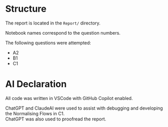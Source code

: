 # Structure

The report is located in the `Report/` directory.

Notebook names correspond to the question numbers.

The following questions were attempted:
- A2  
- B1  
- C1

# AI Declaration

All code was written in VSCode with GitHub Copilot enabled.

ChatGPT and ClaudeAI were used to assist with debugging and developing the Normalising Flows in C1.  
ChatGPT was also used to proofread the report.

